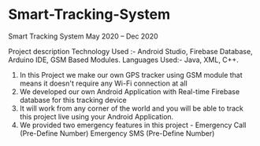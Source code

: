 # Smart-Tracking-System

<h> Smart Tracking System</h>
May 2020 – Dec 2020

Project description
Technology Used :- Android Studio, Firebase Database, Arduino IDE, GSM Based Modules.
Languages Used:- Java, XML, C++.

1. In this Project we make our own GPS tracker using GSM module that means it doesn't require any Wi-Fi connection at all
2. We developed our own Android Application with Real-time Firebase database for this tracking device
3. It will work from any corner of the world and you will be able to track this project live using your Android Application.
4. We provided two emergency features in this project -
Emergency Call (Pre-Define Number)
Emergency SMS (Pre-Define Number) 

